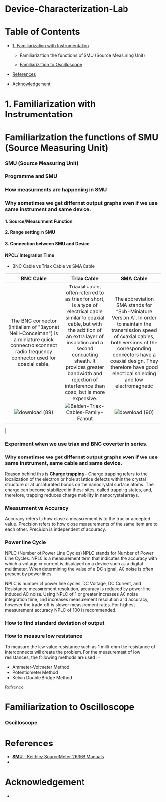 # Device-Characterization-Lab

# Table of Contents
<div class="toc">
  <ul>
    <li><a href="#header-1">1. Familiarization with Instrumentation</a></li>
	<ul>
        <li><a href="#header-1_1">Familiarization the functions of SMU (Source Measuring Unit)</a></li>
      </ul>
      <ul>
        <li><a href="#header-1_2">Familiarization to Oscilloscope</a></li>
      </ul>
	  </ul>
</div>
<div class="toc">
  <ul>
    <li><a href="#header-6">References</a></li>
  </ul>
</div>

<div class="toc">
  <ul>
    <li><a href="#header-7">Acknowledgement</a></li>
  </ul>
</div>

# <h1 id="header-1">1. Familiarization with Instrumentation</h1> 
## <h1 id="header-1_1">Familiarization the functions of SMU (Source Measuring Unit)</h1> 
### SMU (Source Measuring Unit)

### Programme and SMU

### How measurments are happening in  SMU

### Why sometimes we get differnet output graphs even if we use same instrument and same device.
#### 1. Source/Measurment Function 
#### 2. Range setting in SMU
#### 3. Connection between SMU and Device
#### NPCL/ Integration Time 
- BNC Cable vs Triax Cable vs SMA Cable 

| BNC Cable | Triax Cable | SMA Cable |
|:----------:|:-------------------:|:---------------------:|
| The BNC connector (initialism of "Bayonet Neill–Concelman") is a miniature quick connect/disconnect radio frequency connector used for coaxial cable. | Triaxial cable, often referred to as triax for short, is a type of electrical cable similar to coaxial cable, but with the addition of an extra layer of insulation and a second conducting sheath. It provides greater bandwidth and rejection of interference than coax, but is more expensive. | The abbreviation SMA stands for “Sub-Miniature Version A”. In order to maintain the transmission speed of coaxial cables, both versions of the corresponding connectors have a coaxial design. They therefore have good electrical shielding and low electromagnetic |
|![download (89)](https://user-images.githubusercontent.com/120498080/210628269-9c35f866-2aaf-4dc9-9df3-059afdc9676e.jpeg)|![Belden-Triax-Cables-Family-Fanout](https://user-images.githubusercontent.com/120498080/210628528-e8cf3cb5-8a50-48e1-bc87-28370a057a6b.jpg)|![download (90)](https://user-images.githubusercontent.com/120498080/210628760-f5d77605-e7d7-4be8-bcf5-56107b89d6d6.jpeg)
|


### Experiment when we use triax and BNC coverter in series.


### Why sometimes we get differnet output graphs even if we use same instrument, same cable and same device.
Reason behind this is **Charge trapping** - Charge trapping refers to the localization of the electron or hole at lattice defects within the crystal structure or at unsaturated bonds on the nanocrystal surface atoms. The charge can become stabilized in these sites, called trapping states, and, therefore, trapping reduces charge mobility in nanocrystal arrays.

### Measurment vs Accuracy
Accuracy refers to how close a measurement is to the true or accepted value. Precision refers to how close measurements of the same item are to each other. Precision is independent of accuracy.

### Power line Cycle
NPLC (Number of Power Line Cycles) NPLC stands for Number of Power Line Cycles. NPLC is a measurement term that indicates the accuracy with which a voltage or current is displayed on a device such as a digital multimeter. When determining the value of a DC signal, AC noise is often present by power lines.

NPLC is number of power line cycles.  DC Voltage, DC Current, and Resistance measurement resolution, accuracy is reduced by power line induced AC noise.  Using NPLC of 1 or greater increases AC noise integration time, and increases measurement resolution and accuracy, however the trade-off is slower measurement rates.  For highest measurement accuracy NPLC of 100 is recommended.
### How to find standard deviation of output

### How to measure low resistance 
To measure the low value resistance such as 1 milli-ohm the resistance of interconnects will create the problem.
For the measurement of low resistances, the following methods are used :−

- Ammeter-Voltmeter Method
- Potentiometer Method
- Kelvin Double Bridge Method

[Refrence](https://www.tutorialspoint.com/how-to-measure-low-resistances-resistance-measurement-methods)





## <h1 id="header-1_2">Familiarization to Oscilloscope</h1> 
### Oscilloscope






# <h1 id="header-6">References</h1>
- [**SMU** - Keithley SourceMeter 2636B Manuals](https://www.manualslib.com/products/Keithley-Sourcemeter-2636b-8711107.html)
- 
# <h1 id="header-7">Acknowledgement</h1>
- [](https://www.iith.ac.in/ee/naresh/)
